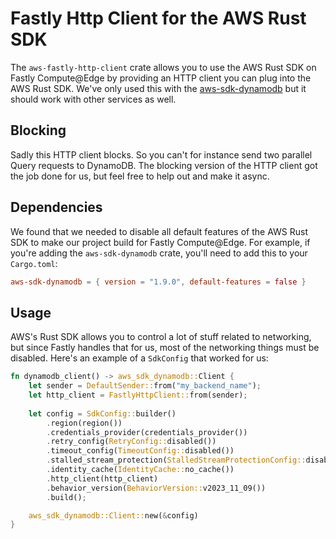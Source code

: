 # Fastly Http Client for the AWS Rust SDK
The `aws-fastly-http-client` crate allows you to use the AWS Rust SDK on Fastly Compute@Edge by providing an HTTP client
you can plug into the AWS Rust SDK. We've only used this with the [aws-sdk-dynamodb](https://crates.io/crates/aws-sdk-dynamodb)
but it should work with other services as well.

## Blocking
Sadly this HTTP client blocks. So you can't for instance send two parallel Query requests to DynamoDB. The blocking
version of the HTTP client got the job done for us, but feel free to help out and make it async.

## Dependencies
We found that we needed to disable all default features of the AWS Rust SDK to make our project build for Fastly
Compute@Edge. For example, if you're adding the `aws-sdk-dynamodb` crate, you'll need to add this to your `Cargo.toml`:

```toml
aws-sdk-dynamodb = { version = "1.9.0", default-features = false }
```

## Usage
AWS's Rust SDK allows you to control a lot of stuff related to networking, but since Fastly handles that for us, most of
the networking things must be disabled. Here's an example of a `SdkConfig` that worked for us:
```rust
fn dynamodb_client() -> aws_sdk_dynamodb::Client {
    let sender = DefaultSender::from("my_backend_name");
    let http_client = FastlyHttpClient::from(sender);
    
    let config = SdkConfig::builder()
        .region(region())
        .credentials_provider(credentials_provider())
        .retry_config(RetryConfig::disabled())
        .timeout_config(TimeoutConfig::disabled())
        .stalled_stream_protection(StalledStreamProtectionConfig::disabled())
        .identity_cache(IdentityCache::no_cache())
        .http_client(http_client)
        .behavior_version(BehaviorVersion::v2023_11_09())
        .build();

    aws_sdk_dynamodb::Client::new(&config)
}
```

